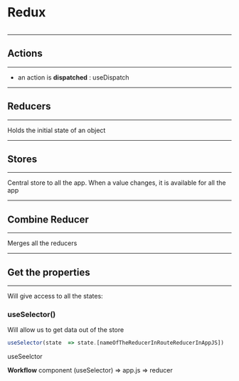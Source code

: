 # Redux

```javascript
```

---

## Actions

---

- an action is **dispatched** : useDispatch

---

## Reducers

---

Holds the initial state of an object

---

## Stores

---

Central store to all the app.
When a value changes, it is available for all the app

---

## Combine Reducer

---

Merges all the reducers

---

## Get the properties

---

Will give access to all the states:

### useSelector()

Will allow us to get data out of the store

```javascript
useSelector(state  => state.[nameOfTheReducerInRouteReducerInAppJS])
```

useSeelctor


**Workflow**
component (useSelector) => app.js => reducer
